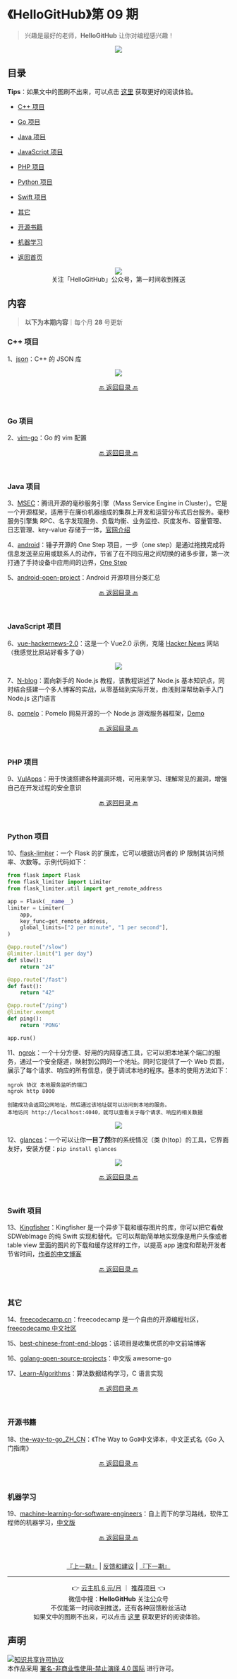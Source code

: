 # 《HelloGitHub》第 09 期
> 兴趣是最好的老师，**HelloGitHub** 让你对编程感兴趣！
<p align="center">
    <img src='https://raw.githubusercontent.com/521xueweihan/img/master/hellogithub/01/img/hello-github.jpg' style="max-width:100%;"></img>
</p>

## 目录

**Tips**：如果文中的图刷不出来，可以点击 [这里](https://hellogithub.com/periodical/volume/09/) 获取更好的阅读体验。

- [C++ 项目](#C-项目)
- [Go 项目](#Go-项目)
- [Java 项目](#Java-项目)
- [JavaScript 项目](#JavaScript-项目)
- [PHP 项目](#PHP-项目)
- [Python 项目](#Python-项目)
- [Swift 项目](#Swift-项目)
- [其它](#其它)
- [开源书籍](#开源书籍)
- [机器学习](#机器学习)


- [返回首页](https://github.com/521xueweihan/HelloGitHub#%E5%86%85%E5%AE%B9)

<p align="center">
  <img src="https://raw.githubusercontent.com/521xueweihan/img/master/hellogithub/logo/weixin.png" style="max-width:30%;"></img><br>
关注「HelloGitHub」公众号，第一时间收到推送
</p>

## 内容
> **以下为本期内容**｜每个月 **28** 号更新

### C++ 项目
1、[json](https://hellogithub.com/periodical/statistics/click/?target=https://github.com/nlohmann/json)：C++ 的 JSON 库


<p align="center"><img src='https://raw.githubusercontent.com/521xueweihan/img/master/hellogithub/09/img/json-show.gif' style="max-width:80%; max-height=80%;"></img></p>

<p align="center"><a href="#目录">🔙 返回目录 🔙</a></p><br>

### Go 项目
2、[vim-go](https://hellogithub.com/periodical/statistics/click/?target=https://github.com/fatih/vim-go)：Go 的 vim 配置

<p align="center"><a href="#目录">🔙 返回目录 🔙</a></p><br>

### Java 项目
3、[MSEC](https://hellogithub.com/periodical/statistics/click/?target=https://github.com/Tencent/MSEC)：腾讯开源的毫秒服务引擎（Mass Service Engine in Cluster）。它是一个开源框架，适用于在廉价机器组成的集群上开发和运营分布式后台服务。毫秒服务引擎集 RPC、名字发现服务、负载均衡、业务监控、灰度发布、容量管理、日志管理、key-value 存储于一体，[官网介绍](http://haomiao.qq.com/index.html#documents)

4、[android](https://hellogithub.com/periodical/statistics/click/?target=https://github.com/SmartisanTech/android)：锤子开源的 One Step 项目，一步（one step）是通过拖拽完成将信息发送至应用或联系人的动作，节省了在不同应用之间切换的诸多步骤，第一次打通了手持设备中应用间的边界，[One Step](http://www.smartisan.com/m1/#/os?section=onestep)

5、[android-open-project](https://hellogithub.com/periodical/statistics/click/?target=https://github.com/Trinea/android-open-project)：Android 开源项目分类汇总

<p align="center"><a href="#目录">🔙 返回目录 🔙</a></p><br>

### JavaScript 项目
6、[vue-hackernews-2.0](https://hellogithub.com/periodical/statistics/click/?target=https://github.com/vuejs/vue-hackernews-2.0)：这是一个 Vue2.0 示例，克隆 [Hacker News](https://news.ycombinator.com/) 网站（我感觉比原站好看多了😅）


<p align="center"><img src='https://raw.githubusercontent.com/521xueweihan/img/master/hellogithub/09/img/vue-hackernews-show-min.png' style="max-width:80%; max-height=80%;"></img></p>

7、[N-blog](https://hellogithub.com/periodical/statistics/click/?target=https://github.com/nswbmw/N-blog)：面向新手的 Node.js 教程，该教程讲述了 Node.js 基本知识点，同时结合搭建一个多人博客的实战，从零基础到实际开发，由浅到深帮助新手入门 Node.js 这门语言

8、[pomelo](https://hellogithub.com/periodical/statistics/click/?target=https://github.com/NetEase/pomelo)：Pomelo 网易开源的一个 Node.js 游戏服务器框架，[Demo](http://pomelo.netease.com/demo.html)

<p align="center"><a href="#目录">🔙 返回目录 🔙</a></p><br>

### PHP 项目
9、[VulApps](https://hellogithub.com/periodical/statistics/click/?target=https://github.com/Medicean/VulApps)：用于快速搭建各种漏洞环境，可用来学习、理解常见的漏洞，增强自己在开发过程的安全意识

<p align="center"><a href="#目录">🔙 返回目录 🔙</a></p><br>

### Python 项目
10、[flask-limiter](https://hellogithub.com/periodical/statistics/click/?target=https://github.com/alisaifee/flask-limiter)：一个 Flask 的扩展库，它可以根据访问者的 IP 限制其访问频率、次数等。示例代码如下：
```python
from flask import Flask
from flask_limiter import Limiter
from flask_limiter.util import get_remote_address

app = Flask(__name__)
limiter = Limiter(
    app,
    key_func=get_remote_address,
    global_limits=["2 per minute", "1 per second"],
)

@app.route("/slow")
@limiter.limit("1 per day")
def slow():
    return "24"

@app.route("/fast")
def fast():
    return "42"

@app.route("/ping")
@limiter.exempt
def ping():
    return 'PONG'

app.run()
```

11、[ngrok](https://hellogithub.com/periodical/statistics/click/?target=https://github.com/inconshreveable/ngrok)：一个十分方便、好用的内网穿透工具，它可以把本地某个端口的服务，通过一个安全隧道，映射到公网的一个地址。同时它提供了一个 Web 页面，展示了每个请求、响应的所有信息，便于调试本地的程序。基本的使用方法如下：
```
ngrok 协议 本地服务监听的端口
ngrok http 8000

创建成功会返回公网地址，然后通过该地址就可以访问到本地的服务。
本地访问 http://localhost:4040，就可以查看关于每个请求、响应的相关数据
```


<p align="center"><img src='https://raw.githubusercontent.com/521xueweihan/img/master/hellogithub/09/img/ngrok-show-min.png' style="max-width:80%; max-height=80%;"></img></p>

12、[glances](https://hellogithub.com/periodical/statistics/click/?target=https://github.com/nicolargo/glances)：一个可以让你**一目了然**你的系统情况（类 (h)top）的工具，它界面友好，安装方便：`pip install glances`


<p align="center"><img src='https://raw.githubusercontent.com/521xueweihan/img/master/hellogithub/09/img/glances-show-min.png' style="max-width:80%; max-height=80%;"></img></p>

<p align="center"><a href="#目录">🔙 返回目录 🔙</a></p><br>

### Swift 项目
13、[Kingfisher](https://hellogithub.com/periodical/statistics/click/?target=https://github.com/onevcat/Kingfisher)：Kingfisher 是一个异步下载和缓存图片的库，你可以把它看做 SDWebImage 的纯 Swift 实现和替代。它可以帮助简单地实现像是用户头像或者 table view 里面的图片的下载和缓存这样的工作，以提高 app 速度和帮助开发者节省时间，[作者的中文博客](http://project.onevcat.com/)

<p align="center"><a href="#目录">🔙 返回目录 🔙</a></p><br>

### 其它
14、[freecodecamp.cn](https://hellogithub.com/periodical/statistics/click/?target=https://github.com/FreeCodeCampChina/freecodecamp.cn)：freecodecamp 是一个自由的开源编程社区，[freecodecamp 中文社区](https://freecodecamp.cn)

15、[best-chinese-front-end-blogs](https://hellogithub.com/periodical/statistics/click/?target=https://github.com/FrankFang/best-chinese-front-end-blogs)：该项目是收集优质的中文前端博客

16、[golang-open-source-projects](https://hellogithub.com/periodical/statistics/click/?target=https://github.com/hackstoic/golang-open-source-projects)：中文版 awesome-go

17、[Learn-Algorithms](https://hellogithub.com/periodical/statistics/click/?target=https://github.com/nonstriater/Learn-Algorithms)：算法数据结构学习，C 语言实现

<p align="center"><a href="#目录">🔙 返回目录 🔙</a></p><br>

### 开源书籍
18、[the-way-to-go_ZH_CN](https://hellogithub.com/periodical/statistics/click/?target=https://github.com/unknwon/the-way-to-go_ZH_CN)：《The Way to Go》中文译本，中文正式名《Go 入门指南》

<p align="center"><a href="#目录">🔙 返回目录 🔙</a></p><br>

### 机器学习
19、[machine-learning-for-software-engineers](https://hellogithub.com/periodical/statistics/click/?target=https://github.com/ZuzooVn/machine-learning-for-software-engineers)：自上而下的学习路线，软件工程师的机器学习，[中文版](https://github.com/ZuzooVn/machine-learning-for-software-engineers/blob/master/README-zh-CN.md)

<p align="center"><a href="#目录">🔙 返回目录 🔙</a></p><br>



<p align="center">
    <a href="https://github.com/521xueweihan/HelloGitHub/blob/master/content/08/HelloGitHub08.md">『上一期』</a> | <a href='https://github.com/521xueweihan/HelloGitHub/issues/899'>反馈和建议</a> | <a href="https://github.com/521xueweihan/HelloGitHub/blob/master/content/10/HelloGitHub10.md">『下一期』</a>
</p>

---
<p align="center">
    👉 <a href='https://www.ucloud.cn/site/active/kuaijie.html?invitation_code=C1xF2ECA89A2592'>云主机 6 元/月</a> ｜ <a href='https://github.com/521xueweihan/HelloGitHub/issues/new'>推荐项目</a> 👈<br>
    微信中搜：<strong>HelloGitHub</strong> 关注公众号<br>
    不仅能第一时间收到推送，还有各种回馈粉丝活动<br>
    如果文中的图刷不出来，可以点击 <a href='https://hellogithub.com/periodical/volume/09/'>这里</a> 获取更好的阅读体验。
</p>

## 声明
<a rel="license" href="https://creativecommons.org/licenses/by-nc-nd/4.0/deed.zh"><img alt="知识共享许可协议" style="border-width: 0" src="https://licensebuttons.net/l/by-nc-nd/4.0/88x31.png"></a><br>本作品采用 <a rel="license" href="https://creativecommons.org/licenses/by-nc-nd/4.0/deed.zh">署名-非商业性使用-禁止演绎 4.0 国际</a> 进行许可。
